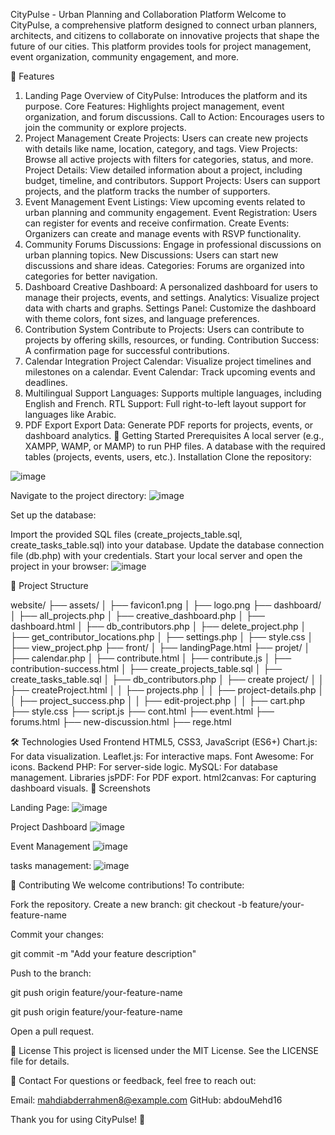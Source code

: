 CityPulse - Urban Planning and Collaboration Platform
Welcome to CityPulse, a comprehensive platform designed to connect urban planners, architects, and citizens to collaborate on innovative projects that shape the future of our cities. This platform provides tools for project management, event organization, community engagement, and more.

🌟 Features
1. Landing Page
Overview of CityPulse: Introduces the platform and its purpose.
Core Features: Highlights project management, event organization, and forum discussions.
Call to Action: Encourages users to join the community or explore projects.
2. Project Management
Create Projects: Users can create new projects with details like name, location, category, and tags.
View Projects: Browse all active projects with filters for categories, status, and more.
Project Details: View detailed information about a project, including budget, timeline, and contributors.
Support Projects: Users can support projects, and the platform tracks the number of supporters.
3. Event Management
Event Listings: View upcoming events related to urban planning and community engagement.
Event Registration: Users can register for events and receive confirmation.
Create Events: Organizers can create and manage events with RSVP functionality.
4. Community Forums
Discussions: Engage in professional discussions on urban planning topics.
New Discussions: Users can start new discussions and share ideas.
Categories: Forums are organized into categories for better navigation.
5. Dashboard
Creative Dashboard: A personalized dashboard for users to manage their projects, events, and settings.
Analytics: Visualize project data with charts and graphs.
Settings Panel: Customize the dashboard with theme colors, font sizes, and language preferences.
6. Contribution System
Contribute to Projects: Users can contribute to projects by offering skills, resources, or funding.
Contribution Success: A confirmation page for successful contributions.
7. Calendar Integration
Project Calendar: Visualize project timelines and milestones on a calendar.
Event Calendar: Track upcoming events and deadlines.
8. Multilingual Support
Languages: Supports multiple languages, including English and French.
RTL Support: Full right-to-left layout support for languages like Arabic.
9. PDF Export
Export Data: Generate PDF reports for projects, events, or dashboard analytics.
🚀 Getting Started
Prerequisites
A local server (e.g., XAMPP, WAMP, or MAMP) to run PHP files.
A database with the required tables (projects, events, users, etc.).
Installation
Clone the repository:

![image](https://github.com/user-attachments/assets/b8c140d0-13c0-4345-bc20-a3ffae63f37e)


Navigate to the project directory:
![image](https://github.com/user-attachments/assets/93cf90ab-44b8-4d59-b3c3-800baa9123f1)


Set up the database:


Import the provided SQL files (create_projects_table.sql, create_tasks_table.sql) into your database.
Update the database connection file (db.php) with your credentials.
Start your local server and open the project in your browser:
![image](https://github.com/user-attachments/assets/aca3dc19-4b19-4b85-abad-fc50a74f2434)


📂 Project Structure




website/
├── assets/
│   ├── favicon1.png
│   ├── logo.png
├── dashboard/
│   ├── all_projects.php
│   ├── creative_dashboard.php
│   ├── dashboard.html
│   ├── db_contributors.php
│   ├── delete_project.php
│   ├── get_contributor_locations.php
│   ├── settings.php
│   ├── style.css
│   ├── view_project.php
├── front/
│   ├── landingPage.html
├── projet/
│   ├── calendar.php
│   ├── contribute.html
│   ├── contribute.js
│   ├── contribution-success.html
│   ├── create_projects_table.sql
│   ├── create_tasks_table.sql
│   ├── db_contributors.php
│   ├── create project/
│   │   ├── createProject.html
│   │   ├── projects.php
│   │   ├── project-details.php
│   │   ├── project_success.php
│   │   ├── edit-project.php
│   │   ├── cart.php
├── style.css
├── script.js
├── cont.html
├── event.html
├── forums.html
├── new-discussion.html
├── rege.html












🛠️ Technologies Used
Frontend
HTML5, CSS3, JavaScript (ES6+)
Chart.js: For data visualization.
Leaflet.js: For interactive maps.
Font Awesome: For icons.
Backend
PHP: For server-side logic.
MySQL: For database management.
Libraries
jsPDF: For PDF export.
html2canvas: For capturing dashboard visuals.
📸 Screenshots

Landing Page:
![image](https://github.com/user-attachments/assets/b0f2b34a-082c-4c93-9592-4d641e2b408f)


Project Dashboard
![image](https://github.com/user-attachments/assets/a83b142c-ce61-40b6-8520-8eb47b1f8a8b)


Event Management
![image](https://github.com/user-attachments/assets/0e3ef47a-3344-4cc6-827d-14d1fdfcda46)

tasks management:
![image](https://github.com/user-attachments/assets/2f1a2476-4ee2-45a0-88e1-d963b1860196)



🤝 Contributing
We welcome contributions! To contribute:

Fork the repository.
Create a new branch:
git checkout -b feature/your-feature-name

Commit your changes:

git commit -m "Add your feature description"


Push to the branch:

git push origin feature/your-feature-name

git push origin feature/your-feature-name


Open a pull request.


📜 License
This project is licensed under the MIT License. See the LICENSE file for details.

📧 Contact
For questions or feedback, feel free to reach out:

Email: mahdiabderrahmen8@example.com
GitHub: abdouMehd16

Thank you for using CityPulse! 🌆
